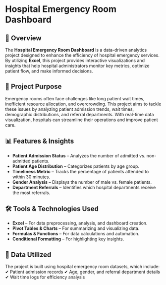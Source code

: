 # Hospital Emergency Room Dashboard

## 📌 Overview
The **Hospital Emergency Room Dashboard** is a data-driven analytics project designed to enhance the efficiency of hospital emergency services. By utilizing **Excel**, this project provides interactive visualizations and insights that help hospital administrators monitor key metrics, optimize patient flow, and make informed decisions.

## 🏥 Project Purpose
Emergency rooms often face challenges like long patient wait times, inefficient resource allocation, and overcrowding. This project aims to tackle these issues by analyzing patient admission trends, wait times, demographic distributions, and referral departments. With real-time data visualization, hospitals can streamline their operations and improve patient care.

## 📊 Features & Insights
- **Patient Admission Status** – Analyzes the number of admitted vs. non-admitted patients.
- **Patient Age Distribution** – Categorizes patients by age group.
- **Timeliness Metric** – Tracks the percentage of patients attended to within 30 minutes.
- **Gender Analysis** – Displays the number of male vs. female patients.
- **Department Referrals** – Identifies which hospital departments receive the most referrals.

## 🛠️ Tools & Technologies Used
- **Excel** – For data preprocessing, analysis, and dashboard creation.
- **Pivot Tables & Charts** – For summarizing and visualizing data.
- **Formulas & Functions** – For data calculations and automation.
- **Conditional Formatting** – For highlighting key insights.

## 📂 Data Utilized
The project is built using hospital emergency room datasets, which include:
✔ Patient admission records
✔ Age, gender, and referral department details
✔ Wait time logs for efficiency analysis




